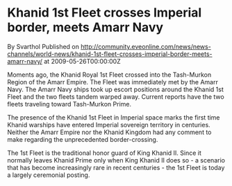 # Khanid 1st Fleet crosses Imperial border, meets Amarr Navy
By Svarthol
Published on http://community.eveonline.com/news/news-channels/world-news/khanid-1st-fleet-crosses-imperial-border-meets-amarr-navy/ at 2009-05-26T00:00:00Z

Moments ago, the Khanid Royal 1st Fleet crossed into the Tash-Murkon Region of the Amarr Empire. The Fleet was immediately met by the Amarr Navy. The Amarr Navy ships took up escort positions around the Khanid 1st Fleet and the two fleets tandem warped away. Current reports have the two fleets traveling toward Tash-Murkon Prime.

The presence of the Khanid 1st Fleet in Imperial space marks the first time Khanid warships have entered Imperial sovereign territory in centuries. Neither the Amarr Empire nor the Khanid Kingdom had any comment to make regarding the unprecedented border-crossing.

The 1st Fleet is the traditional honor guard of King Khanid II. Since it normally leaves Khanid Prime only when King Khanid II does so - a scenario that has become increasingly rare in recent centuries - the 1st Fleet is today a largely ceremonial posting.

